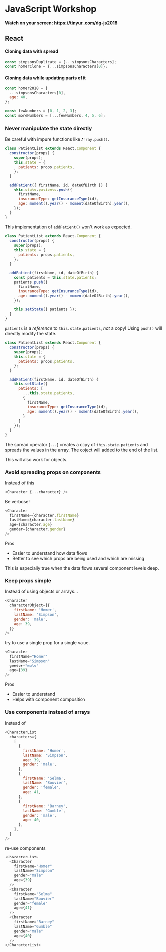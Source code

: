 # JavaScript Workshop

**Watch on your screen: https://tinyurl.com/dg-js2018**

## React

#### Cloning data with spread

```javascript
const simpsonsDuplicate = [...simpsonsCharacters];
const homerClone = {...simpsonsCharacters[0]};
```

#### Cloning data while updating parts of it

```javascript
const homer2018 = {
  ...simpsonsCharacters[0],
  age: 40,
};

const fewNumbers = [0, 1, 2, 3];
const moreNumbers = [...fewNumbers, 4, 5, 6];
```

### Never manipulate the state directly

Be careful with impure functions like `Array.push()`.

```javascript
class PatientList extends React.Component {
  constructor(props) {
    super(props);
    this.state = {
      patients: props.patients,
    };
  }

  addPatient({ firstName, id, dateOfBirth }) {
    this.state.patients.push({
      firstName,
      insuranceType: getInsuranceType(id),
      age: moment().year() - moment(dateOfBirth).year(),
    });
  }
}
```
This implementation of `addPatient()` won't work as expected.

```javascript
class PatientList extends React.Component {
  constructor(props) {
    super(props);
    this.state = {
      patients: props.patients,
    };
  }

  addPatient(firstName, id, dateOfBirth) {
    const patients = this.state.patients;
    patients.push({
      firstName,
      insuranceType: getInsuranceType(id),
      age: moment().year() - moment(dateOfBirth).year(),
    });

    this.setState({ patients });
  }
}
```

`patients` is a *reference* to `this.state.patients`, _not_ a copy! Using `push()` will directly modify the state.

```javascript
class PatientList extends React.Component {
  constructor(props) {
    super(props);
    this.state = {
      patients: props.patients,
    };
  }

  addPatient(firstName, id, dateOfBirth) {
    this.setState({
      patients: [
        ...this.state.patients,
        {
          firstName,
          insuranceType: getInsuranceType(id),
          age: moment().year() - moment(dateOfBirth).year(),
        }
      ]
    });
  }
}
```

The spread operator (`...`) creates a copy of `this.state.patients` and spreads the values in the array. The object will added to the end of the list.

This will also work for objects.

### Avoid spreading props on components

Instead of this
```javascript
<Character {...character} />
```

Be verbose!
```javascript
<Character
  firstName={character.firstName}
  lastName={character.lastName}
  age={character.age}
  gender={character.gender}
/>
```

Pros
 - Easier to understand how data flows
 - Better to see which props are being used and which are missing

This is especially true when the data flows several component levels deep.


### Keep props simple

Instead of using objects or arrays...
```javascript
<Character
  characterObject={{
    firstName: 'Homer',
    lastName: 'Simpson',
    gender: 'male',
    age: 39,
  }}
/>
```

try to use a single prop for a single value.
```javascript
<Character
  firstName="Homer"
  lastName="Simpson"
  gender="male"
  age={39}
/>
```

Pros
 - Easier to understand
 - Helps with component composition

### Use components instead of arrays

Instead of
```javascript
<CharacterList
  characters={
    [
      {
        firstName: 'Homer',
        lastName: 'Simpson',
        age: 39,
        gender: 'male',
      },
      {
        firstName: 'Selma',
        lastName: 'Bouvier',
        gender: 'female',
        age: 41,
      },
      {
        firstName: 'Barney',
        lastName: 'Gumble',
        gender: 'male',
        age: 40,
      },
    ],
  }
/>
```

re-use components

```javascript
<CharacterList>
  <Character
    firstName="Homer"
    lastName="Simpson"
    gender="male"
    age={39}
  />
  <Character
    firstName="Selma"
    lastName="Bouvier"
    gender="female"
    age={41}
  />
  <Character
    firstName="Barney"
    lastName="Gumble"
    gender="male"
    age={40}
  />
</CharacterList>
```
